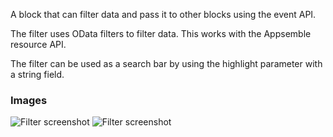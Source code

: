 A block that can filter data and pass it to other blocks using the event API.

The filter uses OData filters to filter data. This works with the Appsemble resource API.

The filter can be used as a search bar by using the highlight parameter with a string field.

### Images

![Filter screenshot](https://gitlab.com/appsemble/appsemble/-/raw/0.29.1/config/assets/filter.png)
![Filter screenshot](https://gitlab.com/appsemble/appsemble/-/raw/0.29.1/config/assets/filter-search-bar.png)
